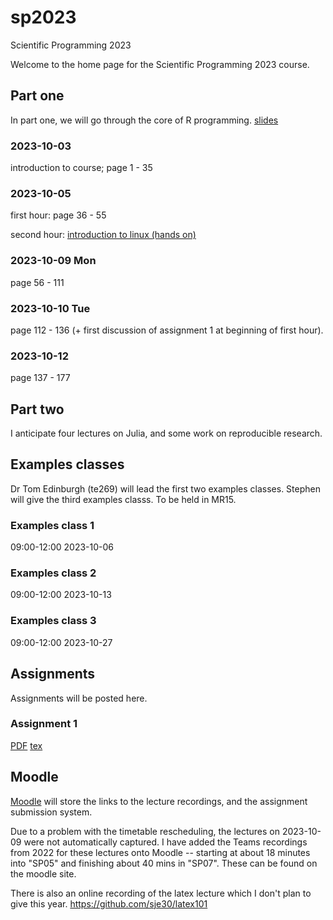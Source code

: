 # sp2023
Scientific Programming 2023

Welcome to the home page for the Scientific Programming 2023 course.

## Part one

In part one, we will go through the core of R programming.
[slides](spr.pdf)

### 2023-10-03

introduction to course; page 1 - 35

### 2023-10-05

first hour: page 36 - 55

second hour: [introduction to linux (hands on)](https://github.com/sje30/damtp-unix-intro)


### 2023-10-09 Mon

page 56 - 111

### 2023-10-10 Tue

page 112 - 136  (+ first discussion of assignment 1 at beginning of
first hour).


### 2023-10-12

page 137 - 177

## Part two

I anticipate four lectures on Julia, and some work on reproducible research.

## Examples classes

Dr Tom Edinburgh (te269) will lead the first two examples classes.
Stephen will give the third examples classs.  To be held in MR15.

### Examples class 1

09:00-12:00 2023-10-06

### Examples class 2

09:00-12:00 2023-10-13

### Examples class 3

09:00-12:00 2023-10-27


## Assignments

Assignments will be posted here.

### Assignment 1

[PDF](assigns/a1/spa1-2023.pdf)  [tex](assigns/a1/spa1-2023.tex)

## Moodle

[Moodle](https://www.vle.cam.ac.uk/course/view.php?id=253091) will
 store the links to the lecture recordings, and the assignment
 submission system.
 
Due to a problem with the timetable rescheduling, the lectures on
2023-10-09 were not automatically captured.  I have added the Teams
recordings from 2022 for these lectures onto Moodle -- starting at about 18
minutes into "SP05" and finishing about 40 mins in "SP07".  These can
be found on the moodle site.

There is also an online recording of the latex lecture which I don't
plan to give this year.  <https://github.com/sje30/latex101>





